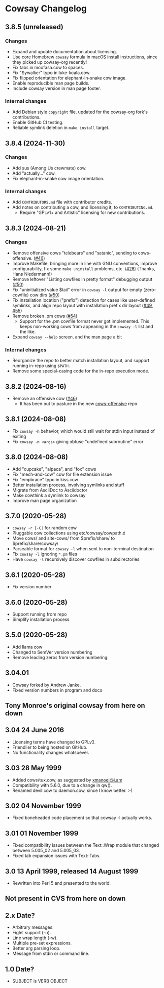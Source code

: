 Cowsay Changelog
================

## 3.8.5 (unreleased)

### Changes

- Expand and update documentation about licensing.
- Use core Homebrew `cowsay` formula in macOS install instructions, since they picked up cowsay-org recently!
- Fix tabs in moofasa.cow to spaces.
- Fix "Sywalker" typo in luke-koala.cow.
- Fix flipped orientation for elephant-in-snake cow image.
- Enable reproducible man page builds.
- Include cowsay version in man page footer.

### Internal changes

- Add Debian style `copyright` file, updated for the cowsay-org fork's contributions.
- Enable GitHub CI testing.
- Reliable symlink deletion in `make install` target.

## 3.8.4 (2024-11-30)

### Changes

- Add sus (Among Us crewmate) cow.
- Add "actually..." cow.
- Fix elephant-in-snake cow image orientation.

### Internal changes

- Add `CONTRIBUTORS.md` file with contributor credits.
- Add notes on contributing a cow, and licensing it, to `CONTRIBUTING.md`.
  - Require "GPLv1+ and Artistic" licensing for new contributions.

## 3.8.3 (2024-08-21)

### Changes

- Remove offensive cows "telebears" and "satanic", sending to cows-offensive. ([#46](https://github.com/cowsay-org/cowsay/issues/46))
- Improve Makefile, bringing more in line with GNU conventions, improve configurability, fix some `make uninstall` problems, etc. ([#26](https://github.com/cowsay-org/cowsay/pull/26)) (Thanks, Hans Niedermann!)
- Remove leftover "Listing cowfiles in pretty format" debugging output ([#50](https://github.com/cowsay-org/cowsay/issues/50))
- Fix "uninitialized value $tail" error in `cowsay -l` output for empty (zero-cowfile) cow dirs ([#50](https://github.com/cowsay-org/cowsay/issues/50))
- Fix installation location ("prefix") detection for cases like user-defined symlinks, and align repo layout with installation prefix dir layout ([#49](https://github.com/cowsay-org/cowsay/issues/49), [#55](https://github.com/cowsay-org/cowsay/issues/55))
- Remove broken .pm cows ([#54](https://github.com/cowsay-org/cowsay/issues/54))
  - Support for the .pm cowfile format never got implemented. This keeps non-working cows from appearing in the `cowsay -l` list and the like.
- Expand `cowsay --help` screen, and the man page a bit

### Internal changes

- Reorganize the repo to better match installation layout, and support running in-repo using `$PATH`.
- Remove some special-casing code for the in-repo execution mode.

## 3.8.2 (2024-08-16)

- Remove an offensive cow ([#46](https://github.com/cowsay-org/cowsay/issues/46))
  - It has been put to pasture in the new [cows-offensive](https://github.com/cowsay-org/cows-offensive) repo

## 3.8.1 (2024-08-08)

- Fix `cowsay -h` behavior, which would still wait for stdin input instead of exiting
- Fix `cowsay -n <args>` giving obtuse "undefined subroutine" error

## 3.8.0 (2024-08-08)

- Add "cupcake", "alpaca", and "fox" cows
- Fix "mech-and-cow" cow for file extension issue
- Fix "empbrace" typo in kiss.cow
- Better installation process, involving symlinks and stuff
- Migrate from AsciiDoc to Asciidoctor
- Make cowthink a symlink to cowsay
- Improve man page organization

## 3.7.0 (2020-05-28)

- `cowsay -r [-C]` for random cow
- Pluggable cow collections using etc/cowsay/cowpath.d
- Move cows/ and site-cows/ from $prefix/share/ to $prefix/share/cowsay/
- Parseable format for `cowsay -l` when sent to non-terminal destination
- Fix `cowsay -l` ignoring `*.pm` files
- Have `cowsay -l` recursively discover cowfiles in subdirectories

## 3.6.1 (2020-05-28)

- Fix version number

## 3.6.0 (2020-05-28)

- Support running from repo
- Simplify installation process

## 3.5.0 (2020-05-28)

- Add llama cow
- Changed to SemVer version numbering
- Remove leading zeros from version numbering

## 3.04.01

- Cowsay forked by Andrew Janke.
- Fixed version numbers in program and doco

## Tony Monroe's original cowsay from here on down

## 3.04 24 June 2016

- Licensing terms have changed to GPLv3.
- Friendlier to being hosted on GitHub.
- No functionality changes whatsoever.

## 3.03 28 May 1999

- Added cows/tux.cow, as suggested by xmanoel@i.am
- Compatibility with 5.6.0, due to a change in qw().
- Renamed devil.cow to daemon.cow, since I know better. :-)

## 3.02 04 November 1999

- Fixed boneheaded code placement so that cowsay -l actually works.

## 3.01 01 November 1999

- Fixed compatibility issues between the Text::Wrap module that changed between 5.005_02 and 5.005_03.
- Fixed tab expansion issues with Text::Tabs.

## 3.0 13 April 1999, released 14 August 1999

- Rewritten into Perl 5 and presented to the world.

## Not present in CVS from here on down

## 2.x Date?

- Arbitrary messages. 
- Figlet support (-n). 
- Line wrap length (-w). 
- Multiple pre-set expressions.
- Better arg parsing loop.
- Message from stdin or command line.

## 1.0 Date?

- SUBJECT is VERB OBJECT

